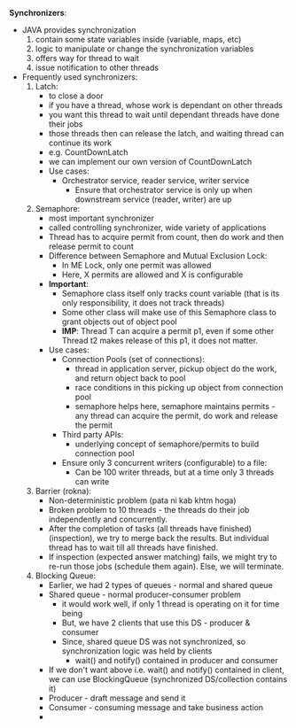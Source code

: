 **Synchronizers**:

* JAVA provides synchronization 
  1. contain some state variables inside (variable, maps, etc)
  2. logic to manipulate or change the synchronization variables
  3. offers way for thread to wait
  4. issue notification to other threads
* Frequently used synchronizers:
  1. Latch:
     * to close a door
     * if you have a thread, whose work is dependant on other threads
     * you want this thread to wait until dependant threads have done their jobs
     * those threads then can release the latch, and waiting thread can continue its work
     * e.g. CountDownLatch
     * we can implement our own version of CountDownLatch
     * Use cases:
       * Orchestrator service, reader service, writer service
         * Ensure that orchestrator service is only up when downstream service (reader, writer) are up
  2. Semaphore:
     * most important synchronizer
     * called controlling synchronizer, wide variety of applications
     * Thread has to acquire permit from count, then do work and then release permit to count
     * Difference between Semaphore and Mutual Exclusion Lock:
       * In ME Lock, only one permit was allowed
       * Here, X permits are allowed and X is configurable
     * **Important**:
       * Semaphore class itself only tracks count variable (that is its only responsibility, it does not track threads)
       * Some other class will make use of this Semaphore class to grant objects out of object pool
       * **IMP**: Thread T can acquire a permit p1, even if some other Thread t2 makes release of this p1, it does not matter.
     * Use cases:
       * Connection Pools (set of connections):
         * thread in application server, pickup object do the work, and return object back to pool
         * race conditions in this picking up object from connection pool
         * semaphore helps here, semaphore maintains permits - any thread can acquire the permit, do work and release the permit
       * Third party APIs:
         * underlying concept of semaphore/permits to build connection pool
       * Ensure only 3 concurrent writers (configurable) to a file:
         * Can be 100 writer threads, but at a time only 3 threads can write
  3. Barrier (rokna):
     * Non-deterministic problem (pata ni kab khtm hoga)
     * Broken problem to 10 threads - the threads do their job independently and concurrently.
     * After the completion of tasks (all threads have finished) (inspection), we try to merge back the results. But individual thread has to wait till all threads have finished. 
     * If inspection (expected answer matching) fails, we might try to re-run those jobs (schedule them again). Else, we will terminate.
  4. Blocking Queue:
     * Earlier, we had 2 types of queues - normal and shared queue
     * Shared queue - normal producer-consumer problem
       * it would work well, if only 1 thread is operating on it for time being
       * But, we have 2 clients that use this DS - producer & consumer
       * Since, shared queue DS was not synchronized, so synchronization logic was held by clients
         * wait() and notify() contained in producer and consumer
     * If we don't want above i.e. wait() and notify() contained in client, we can use BlockingQueue (synchronized DS/collection contains it)
     * Producer - draft message and send it
     * Consumer - consuming message and take business action
     * 